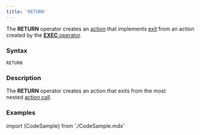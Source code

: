 ```yaml
---
title: 'RETURN'
---
```


The **RETURN** operator creates an [action](Actions.md) that implements [exit](Exit_RETURN.md) from an action created by the [**EXEC** operator](Call_EXEC.md).

### Syntax

    RETURN

### Description

The **RETURN** operator creates an action that exits from the most nested [action call](Call_EXEC.md). 

### Examples


import {CodeSample} from './CodeSample.mdx'

<CodeSample url="https://documentation.lsfusion.org/sample?file=ActionSample&block=return"/>

  
